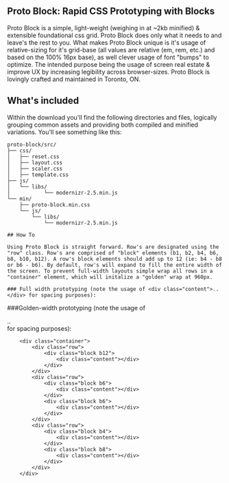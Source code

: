 ## Proto Block: Rapid CSS Prototyping with Blocks

Proto Block is a simple, light-weight (weighing in at ~2kb minified) & extensible foundational css grid. Proto Block does only what it needs to and leave's the rest to you. What makes Proto Block unique is it's usage of relative-sizing for it's grid-base (all values are relative (em, rem, etc.) and based on the 100% 16px base), as well clever usage of font "bumps" to optimize. The intended purpose being the usage of screen real estate & improve UX by increasing legibility across browser-sizes. Proto Block is lovingly crafted and maintained in Toronto, ON.

## What's included

Within the download you'll find the following directories and files, logically grouping common assets and providing both compiled and minified variations. You'll see something like this:

```
proto-block/src/
├── css/
│   ├── reset.css
│   ├── layout.css
│   ├── scaler.css
│   ├── template.css
├── js/
│   └── libs/
│   		└── modernizr-2.5.min.js
└── min/
    ├── proto-block.min.css
    └── js/
        └── libs/
     		└── modernizr-2.5.min.js

## How To

Using Proto Block is straight forward. Row's are designated using the "row" class. Row's are comprised of "block" elements (b1, b2, b4, b6, b8, b10, b12). A row's block elements should add up to 12 (ie: b4 - b8 or b6 - b6). By default, row's will expand to fill the entire width of the screen. To prevent full-width layouts simple wrap all rows in a "container" element, which will initalize a "golden" wrap at 960px.

### Full width prototyping (note the usage of <div class="content">..</div> for spacing purposes):

```
<div class="row">
	<div class="block b12">
		<div class="content"></div>
	</div>
</div>
<div class="row">
	<div class="block b6">
		<div class="content"></div>
	</div>
	<div class="block b6">
		<div class="content"></div>
	</div>
</div>
<div class="row">
	<div class="block b4">
		<div class="content"></div>
	</div>
	<div class="block b8">
		<div class="content"></div>
	</div>
</div>

###Golden-width prototyping (note the usage of <div class="content">..</div> for spacing purposes):

```
	<div class="container">
		<div class="row">
			<div class="block b12">
				<div class="content"></div>
			</div>
		</div>
		<div class="row">
			<div class="block b6">
				<div class="content"></div>
			</div>
			<div class="block b6">
				<div class="content"></div>
			</div>
		</div>
		<div class="row">
			<div class="block b4">
				<div class="content"></div>
			</div>
			<div class="block b8">
				<div class="content"></div>
			</div>
		</div>
	</div>
